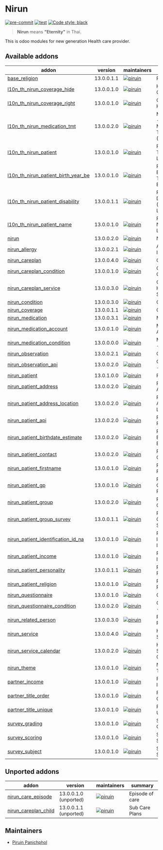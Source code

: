 # Nirun
[![pre-commit](https://img.shields.io/badge/pre--commit-enabled-brightgreen?logo=pre-commit&logoColor=white)](https://github.com/pre-commit/pre-commit)
[![test](https://github.com/nirun-life/nirun/actions/workflows/test.yml/badge.svg?branch=13.0)](https://github.com/nirun-life/nirun/actions/workflows/test.yml)
[![Code style: black](https://img.shields.io/badge/code%20style-black-000000.svg)](https://github.com/psf/black)

> **Nirun** means **"Eternity"** in Thai.

This is odoo modules for new generation Health care provider.

[//]: # (addons)

Available addons
----------------
addon | version | maintainers | summary
--- | --- | --- | ---
[base_religion](base_religion/) | 13.0.0.1.1 | [![piruin](https://github.com/piruin.png?size=30px)](https://github.com/piruin) | Religions
[l10n_th_nirun_coverage_hide](l10n_th_nirun_coverage_hide/) | 13.0.0.1.0 | [![piruin](https://github.com/piruin.png?size=30px)](https://github.com/piruin) | Hiding Coverage
[l10n_th_nirun_coverage_right](l10n_th_nirun_coverage_right/) | 13.0.0.1.0 | [![piruin](https://github.com/piruin.png?size=30px)](https://github.com/piruin) | Coverage - Health Right
[l10n_th_nirun_medication_tmt](l10n_th_nirun_medication_tmt/) | 13.0.0.2.0 | [![piruin](https://github.com/piruin.png?size=30px)](https://github.com/piruin) | Medications - Thai Medicines Terminology (TMT)
[l10n_th_nirun_patient](l10n_th_nirun_patient/) | 13.0.0.1.0 | [![piruin](https://github.com/piruin.png?size=30px)](https://github.com/piruin) | Patients - Thai Localization
[l10n_th_nirun_patient_birth_year_be](l10n_th_nirun_patient_birth_year_be/) | 13.0.0.1.0 | [![piruin](https://github.com/piruin.png?size=30px)](https://github.com/piruin) | Patients - Birth year in Thai Buddhist Era (BE)
[l10n_th_nirun_patient_disability](l10n_th_nirun_patient_disability/) | 13.0.0.1.1 | [![piruin](https://github.com/piruin.png?size=30px)](https://github.com/piruin) | Patients - Disability (Thai Localization)
[l10n_th_nirun_patient_name](l10n_th_nirun_patient_name/) | 13.0.0.1.0 | [![piruin](https://github.com/piruin.png?size=30px)](https://github.com/piruin) | Patients - Name (Thai Localization)
[nirun](nirun/) | 13.0.0.2.0 | [![piruin](https://github.com/piruin.png?size=30px)](https://github.com/piruin) | Nirun
[nirun_allergy](nirun_allergy/) | 13.0.0.2.1 | [![piruin](https://github.com/piruin.png?size=30px)](https://github.com/piruin) | Allergy & Intolerance
[nirun_careplan](nirun_careplan/) | 13.0.0.4.0 | [![piruin](https://github.com/piruin.png?size=30px)](https://github.com/piruin) | Care Plans
[nirun_careplan_condition](nirun_careplan_condition/) | 13.0.0.1.0 | [![piruin](https://github.com/piruin.png?size=30px)](https://github.com/piruin) | Care Plans - Conditions
[nirun_careplan_service](nirun_careplan_service/) | 13.0.0.3.0 | [![piruin](https://github.com/piruin.png?size=30px)](https://github.com/piruin) | Care Plans - Healthcare Services
[nirun_condition](nirun_condition/) | 13.0.0.3.0 | [![piruin](https://github.com/piruin.png?size=30px)](https://github.com/piruin) | Condition
[nirun_coverage](nirun_coverage/) | 13.0.0.1.1 | [![piruin](https://github.com/piruin.png?size=30px)](https://github.com/piruin) | Coverage
[nirun_medication](nirun_medication/) | 13.0.0.3.1 | [![piruin](https://github.com/piruin.png?size=30px)](https://github.com/piruin) | Medications
[nirun_medication_account](nirun_medication_account/) | 13.0.0.1.0 | [![piruin](https://github.com/piruin.png?size=30px)](https://github.com/piruin) | Medications Accounting
[nirun_medication_condition](nirun_medication_condition/) | 13.0.0.0.0 | [![piruin](https://github.com/piruin.png?size=30px)](https://github.com/piruin) | Medications - Conditions
[nirun_observation](nirun_observation/) | 13.0.0.2.1 | [![piruin](https://github.com/piruin.png?size=30px)](https://github.com/piruin) | Observation
[nirun_observation_api](nirun_observation_api/) | 13.0.0.2.0 | [![piruin](https://github.com/piruin.png?size=30px)](https://github.com/piruin) | Observation - RESTful API
[nirun_patient](nirun_patient/) | 13.0.1.0.0 | [![piruin](https://github.com/piruin.png?size=30px)](https://github.com/piruin) | Patients
[nirun_patient_address](nirun_patient_address/) | 13.0.0.2.0 | [![piruin](https://github.com/piruin.png?size=30px)](https://github.com/piruin) | Patients - Address
[nirun_patient_address_location](nirun_patient_address_location/) | 13.0.0.2.0 | [![piruin](https://github.com/piruin.png?size=30px)](https://github.com/piruin) | Patients - Address Location
[nirun_patient_api](nirun_patient_api/) | 13.0.0.2.0 | [![piruin](https://github.com/piruin.png?size=30px)](https://github.com/piruin) | Patient - RESTful API
[nirun_patient_birthdate_estimate](nirun_patient_birthdate_estimate/) | 13.0.0.2.0 | [![piruin](https://github.com/piruin.png?size=30px)](https://github.com/piruin) | Patients - Birthdate Estimate
[nirun_patient_contact](nirun_patient_contact/) | 13.0.0.2.0 | [![piruin](https://github.com/piruin.png?size=30px)](https://github.com/piruin) | Patients - Contacts
[nirun_patient_firstname](nirun_patient_firstname/) | 13.0.0.1.0 | [![piruin](https://github.com/piruin.png?size=30px)](https://github.com/piruin) | Patients - Firstname
[nirun_patient_gp](nirun_patient_gp/) | 13.0.0.1.0 | [![piruin](https://github.com/piruin.png?size=30px)](https://github.com/piruin) | Patients - General Practitioner
[nirun_patient_group](nirun_patient_group/) | 13.0.0.2.0 | [![piruin](https://github.com/piruin.png?size=30px)](https://github.com/piruin) | Patient Groups
[nirun_patient_group_survey](nirun_patient_group_survey/) | 13.0.0.1.1 | [![piruin](https://github.com/piruin.png?size=30px)](https://github.com/piruin) | Patient Groups - Survey
[nirun_patient_identification_id_na](nirun_patient_identification_id_na/) | 13.0.0.1.0 | [![piruin](https://github.com/piruin.png?size=30px)](https://github.com/piruin) | Patients - Identification ID N/A
[nirun_patient_income](nirun_patient_income/) | 13.0.0.1.0 | [![piruin](https://github.com/piruin.png?size=30px)](https://github.com/piruin) | Patients - Income
[nirun_patient_personality](nirun_patient_personality/) | 13.0.0.1.1 | [![piruin](https://github.com/piruin.png?size=30px)](https://github.com/piruin) | Patients - Personality
[nirun_patient_religion](nirun_patient_religion/) | 13.0.0.1.0 | [![piruin](https://github.com/piruin.png?size=30px)](https://github.com/piruin) | Patients - Religion
[nirun_questionnaire](nirun_questionnaire/) | 13.0.0.1.0 | [![piruin](https://github.com/piruin.png?size=30px)](https://github.com/piruin) | Questionnaire
[nirun_questionnaire_condition](nirun_questionnaire_condition/) | 13.0.0.2.0 | [![piruin](https://github.com/piruin.png?size=30px)](https://github.com/piruin) | Questionnaire - Condition
[nirun_related_person](nirun_related_person/) | 13.0.0.3.0 | [![piruin](https://github.com/piruin.png?size=30px)](https://github.com/piruin) | Related Person
[nirun_service](nirun_service/) | 13.0.0.4.0 | [![piruin](https://github.com/piruin.png?size=30px)](https://github.com/piruin) | Healthcare Services
[nirun_service_calendar](nirun_service_calendar/) | 13.0.0.2.0 | [![piruin](https://github.com/piruin.png?size=30px)](https://github.com/piruin) | Healthcare Services - Calendar
[nirun_theme](nirun_theme/) | 13.0.0.1.0 | [![piruin](https://github.com/piruin.png?size=30px)](https://github.com/piruin) | Nirun - Theme
[partner_income](partner_income/) | 13.0.0.1.0 | [![piruin](https://github.com/piruin.png?size=30px)](https://github.com/piruin) | Partner - Income
[partner_title_order](partner_title_order/) | 13.0.0.1.0 | [![piruin](https://github.com/piruin.png?size=30px)](https://github.com/piruin) | Partner Title Order
[partner_title_unique](partner_title_unique/) | 13.0.0.1.0 | [![piruin](https://github.com/piruin.png?size=30px)](https://github.com/piruin) | Partner Title Unique
[survey_grading](survey_grading/) | 13.0.0.1.0 | [![piruin](https://github.com/piruin.png?size=30px)](https://github.com/piruin) | Survey - Grading
[survey_scoring](survey_scoring/) | 13.0.0.1.0 | [![piruin](https://github.com/piruin.png?size=30px)](https://github.com/piruin) | Survey - Scoring
[survey_subject](survey_subject/) | 13.0.0.1.0 | [![piruin](https://github.com/piruin.png?size=30px)](https://github.com/piruin) | Survey - Subject


Unported addons
---------------
addon | version | maintainers | summary
--- | --- | --- | ---
[nirun_care_episode](nirun_care_episode/) | 13.0.0.1.0 (unported) | [![piruin](https://github.com/piruin.png?size=30px)](https://github.com/piruin) | Episode of care
[nirun_careplan_child](nirun_careplan_child/) | 13.0.0.1.1 (unported) | [![piruin](https://github.com/piruin.png?size=30px)](https://github.com/piruin) | Sub Care Plans

[//]: # (end addons)

## Maintainers

- [Piruin Panichphol](https://github.com/piruin)
